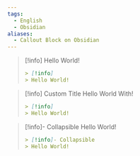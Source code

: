 ```yaml
---
tags:
  - English
  - Obsidian
aliases:
  - Callout Block on Obsidian
---
```


> [!info]
> Hello World!
>```md
>> [!info]
>> Hello World!
> ```

> [!info] Custom Title
> Hello World With!
>```md
>> [!info]
>> Hello World!
> ```

> [!info]- Collapsible 
> Hello World!
>```md
>> [!info]- Collapsible
>> Hello World!
> ```